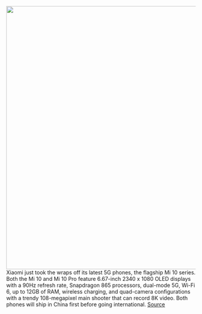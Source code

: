 <img src='https://cdn.vox-cdn.com/thumbor/Bp77aC5HkatuTCNVhclnf_5QT3Q=/0x0:2036x1358/1200x800/filters:focal(856x517:1180x841)/cdn.vox-cdn.com/uploads/chorus_image/image/66305851/xiaomi_mi_10.0.jpg' width='700px' /><br/>
Xiaomi just took the wraps off its latest 5G phones, the flagship Mi 10 series. Both the Mi 10 and Mi 10 Pro feature 6.67-inch 2340 x 1080 OLED displays with a 90Hz refresh rate, Snapdragon 865 processors, dual-mode 5G, Wi-Fi 6, up to 12GB of RAM, wireless charging, and quad-camera configurations with a trendy 108-megapixel main shooter that can record 8K video. Both phones will ship in China first before going international.
<a href='https://www.theverge.com/2020/2/13/21135980/xiaomi-mi-10-specs-date-price'> Source <a/>